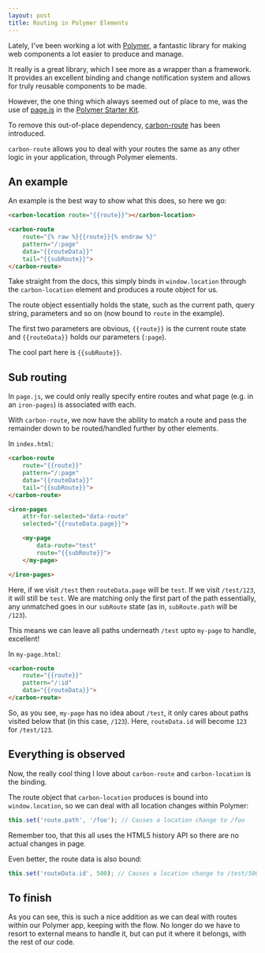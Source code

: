 ```yaml
---
layout: post
title: Routing in Polymer Elements
---
```


Lately, I've been working a lot with [Polymer](https://www.polymer-project.org/), a fantastic library for making web components a lot easier to produce and manage.

It really is a great library, which I see more as a wrapper than a framework. It provides an excellent binding and change notification system and allows for truly reusable components to be made.

However, the one thing which always seemed out of place to me, was the use of [page.js](https://visionmedia.github.io/page.js/) in the [Polymer Starter Kit](https://github.com/PolymerElements/polymer-starter-kit).

To remove this out-of-place dependency, [carbon-route](https://elements.polymer-project.org/elements/carbon-route) has been introduced.

`carbon-route` allows you to deal with your routes the same as any other logic in your application, through Polymer elements.

## An example

An example is the best way to show what this does, so here we go:

```html
<carbon-location route="{{route}}"></carbon-location>

<carbon-route
	route="{% raw %}{{route}}{% endraw %}"
	pattern="/:page"
	data="{{routeData}}"
	tail="{{subRoute}}">
</carbon-route>
```

Take straight from the docs, this simply binds in `window.location` through the `carbon-location` element and produces a route object for us.

The route object essentially holds the state, such as the current path, query string, parameters and so on (now bound to `route` in the example).

The first two parameters are obvious, `{{route}}` is the current route state and `{{routeData}}` holds our parameters (`:page`).

The cool part here is `{{subRoute}}`. 

## Sub routing

In `page.js`, we could only really specify entire routes and what page (e.g. in an `iron-pages`) is associated with each.

With `carbon-route`, we now have the ability to match a route and pass the remainder down to be routed/handled further by other elements.

In `index.html`:

```html
<carbon-route
	route="{{route}}"
	pattern="/:page"
	data="{{routeData}}"
	tail="{{subRoute}}">
</carbon-route>

<iron-pages
	attr-for-selected="data-route"
	selected="{{routeData.page}}">

	<my-page
		data-route="test"
		route="{{subRoute}}">
	</my-page>

</iron-pages>
```

Here, if we visit `/test` then `routeData.page` will be `test`. If we visit `/test/123`, it will still be `test`. We are matching only the first part of the path essentially, any unmatched goes in our `subRoute` state (as in, `subRoute.path` will be `/123`).

This means we can leave all paths underneath `/test` upto `my-page` to handle, excellent!

In `my-page.html`:

```html
<carbon-route
	route="{{route}}"
	pattern="/:id"
	data="{{routeData}}">
</carbon-route>
```

So, as you see, `my-page` has no idea about `/test`, it only cares about paths visited below that (in this case, `/123`). Here, `routeData.id` will become `123` for `/test/123`.

## Everything is observed

Now, the really cool thing I love about `carbon-route` and `carbon-location` is the binding.

The route object that `carbon-location` produces is bound into `window.location`, so we can deal with all location changes within Polymer:

```javascript
this.set('route.path', '/foo'); // Causes a location change to /foo
```

Remember too, that this all uses the HTML5 history API so there are no actual changes in page.

Even better, the route data is also bound:

```javascript
this.set('routeData.id', 500); // Causes a location change to /test/500
```

## To finish

As you can see, this is such a nice addition as we can deal with routes within our Polymer app, keeping with the flow. No longer do we have to resort to external means to handle it, but can put it where it belongs, with the rest of our code.
